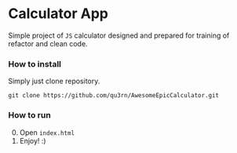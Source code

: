 # Calculator App 

Simple project of `JS` calculator designed and prepared for training of refactor and clean code.  
  
    
  
### How to install  

  Simply just clone repository.  
  
  `git clone https://github.com/qu3rn/AwesomeEpicCalculator.git`  

### How to run

  00. Open `index.html`
  1. Enjoy! :) 

